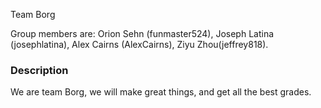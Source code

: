 
Team Borg

Group members are:
  Orion Sehn (funmaster524),
  Joseph Latina (josephlatina),
  Alex Cairns (AlexCairns),
  Ziyu Zhou(jeffrey818).

### Description

We are team Borg, we will make great things, and get all the best grades.
